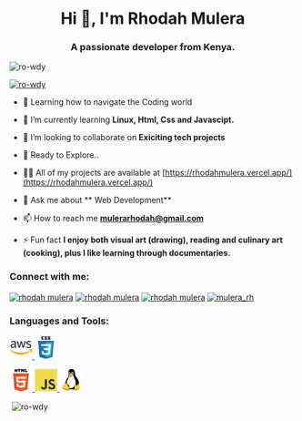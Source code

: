 
<h1 align="center">Hi 👋, I'm Rhodah Mulera</h1>
<h3 align="center">A passionate developer from Kenya.</h3>

<p align="left"> <img src="https://komarev.com/ghpvc/?username=ro-wdy&label=Profile%20views&color=0e75b6&style=flat" alt="ro-wdy" /> </p>

<p align="left"> <a href="https://github.com/ryo-ma/github-profile-trophy"><img src="https://github-profile-trophy.vercel.app/?username=Ro-wdy" alt="ro-wdy" /></a> </p>

- 🔭 Learning how to navigate the Coding world

- 🌱 I’m currently learning **Linux, Html, Css and Javascipt.**

- 👯 I’m looking to collaborate on **Exiciting tech projects**

- 🤝 Ready to Explore..

- 👨‍💻 All of my projects are available at [https://rhodahmulera.vercel.app/](https://rhodahmulera.vercel.app/)

- 💬 Ask me about ** Web Development**

- 📫 How to reach me **mulerarhodah@gmail.com**

- ⚡ Fun fact **I enjoy both visual art (drawing), reading and culinary art (cooking), plus I like learning through documentaries.**

<h3 align="left">Connect with me:</h3>
<p align="left">
<a href="https://twitter.com/rhodah mulera" target="blank"><img align="center" src="https://raw.githubusercontent.com/rahuldkjain/github-profile-readme-generator/master/src/images/icons/Social/twitter.svg" alt="rhodah mulera" height="30" width="40" /></a>
<a href="https://linkedin.com/in/rhodah mulera" target="blank"><img align="center" src="https://raw.githubusercontent.com/rahuldkjain/github-profile-readme-generator/master/src/images/icons/Social/linked-in-alt.svg" alt="rhodah mulera" height="30" width="40" /></a>
<a href="https://fb.com/rhodah mulera" target="blank"><img align="center" src="https://raw.githubusercontent.com/rahuldkjain/github-profile-readme-generator/master/src/images/icons/Social/facebook.svg" alt="rhodah mulera" height="30" width="40" /></a>
<a href="https://instagram.com/mulera_rh" target="blank"><img align="center" src="https://raw.githubusercontent.com/rahuldkjain/github-profile-readme-generator/master/src/images/icons/Social/instagram.svg" alt="mulera_rh" height="30" width="40" /></a>
</p>

<h3 align="left">Languages and Tools:</h3>
<p align="left"> <a href="https://aws.amazon.com" target="_blank" rel="noreferrer"> <img src="https://raw.githubusercontent.com/devicons/devicon/master/icons/amazonwebservices/amazonwebservices-original-wordmark.svg" alt="aws" width="40" height="40"/> </a>
<a href="https://www.w3schools.com/css/" target="_blank" rel="noreferrer"> <img src="https://raw.githubusercontent.com/devicons/devicon/master/icons/css3/css3-original-wordmark.svg" alt="css3" width="40" height="40"/> </a>

<a href="https://www.w3.org/html/" target="_blank" rel="noreferrer"> <img src="https://raw.githubusercontent.com/devicons/devicon/master/icons/html5/html5-original-wordmark.svg" alt="html5" width="40" height="40"/> </a> 
<a href="https://www.java.com" target="_blank" rel="noreferrer"> 
<img src="https://raw.githubusercontent.com/devicons/devicon/master/icons/javascript/javascript-original.svg" alt="javascript" width="40" height="40"/> </a> 
<a href="https://www.linux.org/" target="_blank" rel="noreferrer"> <img src="https://raw.githubusercontent.com/devicons/devicon/master/icons/linux/linux-original.svg" alt="linux" width="40" height="40"/> </a> </p>

<p>&nbsp;<img align="center" src="https://github-readme-stats.vercel.app/api?username=ro-wdy&show_icons=true&locale=en" alt="ro-wdy" /></p>


